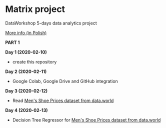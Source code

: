 # Matrix project
DataWorkshop 5-days data analytics project

[More info (in Polish)](https://dataworkshop.eu/matrix)

**PART 1**

**Day 1 (2020-02-10)**
- create this repository

**Day 2 (2020-02-11)**
- Google Colab, Google Drive and GitHub integration

**Day 3 (2020-02-12)**
- Read [Men's Shoe Prices dataset from data.world](https://data.world/datafiniti/mens-shoe-prices)

**Day 4 (2020-02-13)**
- Decision Tree Regressor for [Men's Shoe Prices dataset from data.world](https://data.world/datafiniti/mens-shoe-prices)

